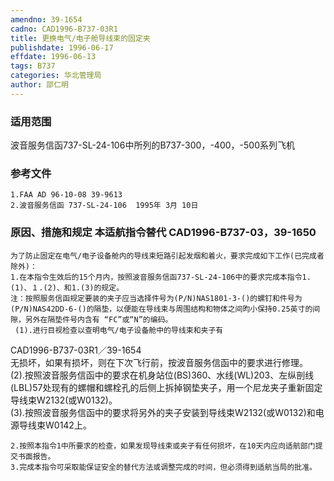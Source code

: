 ```yaml
---
amendno: 39-1654  
cadno: CAD1996-B737-03R1  
title: 更换电气/电子舱导线束的固定夹  
publishdate: 1996-06-17  
effdate: 1996-06-13  
tags: B737  
categories: 华北管理局  
author: 邵仁明  
---
```

  
### 适用范围  
波音服务信函737-SL-24-106中所列的B737-300，-400，-500系列飞机  
  
<!--more-->  
### 参考文件  
    1.FAA AD 96-10-08 39-9613  
    2.波音服务信函 737-SL-24-106  1995年 3月 10日  
  
### 原因、措施和规定 本适航指令替代 CAD1996-B737-03，39-1650  
    为了防止固定在电气/电子设备舱内的导线束短路引起发烟和着火，要求完成如下工作(已完成者除外)：  
    1.在本指令生效后的15个月内，按照波音服务信函737-SL-24-106中的要求完成本指令1.(1)、１.(2)、和1.(3)的规定。  
    注：按照服务信函规定要装的夹子应当选择件号为(P/N)NAS1801-3-()的螺钉和件号为(P/N)NAS42DD-6-()的隔垫，以便能在导线束与周围结构和物体之间昀小保持0.25英寸的间隙，另外在隔垫件号内含有 “FC”或“N”的编码。  
     (1).进行目视检查以查明电气/电子设备舱中的导线束和夹子有  
  CAD1996-B737-03R1／39-1654  
无损坏，如果有损坏，则在下次飞行前，按波音服务信函中的要求进行修理。  
     (2).按照波音服务信函中的要求在机身站位(BS)360、水线(WL)203、左纵剖线(LBL)57处现有的螺帽和螺栓孔的后侧上拆掉钢垫夹子，用一个尼龙夹子重新固定导线束W2132(或W0132)。  
     (3).按照波音服务信函中的要求将另外的夹子安装到导线束W2132(或W0132)和电源导线束W0142上。  
  
    2.按照本指令1中所要求的检查，如果发现导线束或夹子有任何损坏，在10天内应向适航部门提交书面报告。  
    3.完成本指令可采取能保证安全的替代方法或调整完成的时间，但必须得到适航当局的批准。  
  
